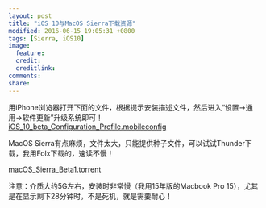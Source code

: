 ```yaml
---
layout: post
title: "iOS 10与MacOS Sierra下载资源"
modified: 2016-06-15 19:05:31 +0800
tags: [Sierra, iOS10]
image:
  feature: 
  credit: 
  creditlink: 
comments: 
share: 
---
```


用iPhone浏览器打开下面的文件，根据提示安装描述文件，然后进入“设置->通用->软件更新”升级系统即可！
[iOS_10_beta_Configuration_Profile.mobileconfig](/upload/download/iOS_10_beta_Configuration_Profile.mobileconfig)


MacOS Sierra有点麻烦，文件太大，只能提供种子文件，可以试试Thunder下载，我用Folx下载的，速读不慢！

[macOS_Sierra_Beta1.torrent](/upload/download/macOS_Sierra_Beta1.torrent)


注意：介质大约5G左右，安装时非常慢（我用15年版的Macbook Pro 15），尤其是在显示剩下28分钟时，不是死机，就是需要耐心！